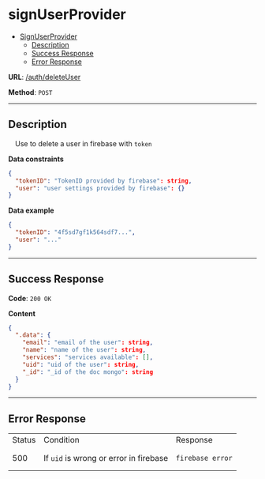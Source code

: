 # signUserProvider
- [SignUserProvider](#signuserprovider)
    - [Description](#description)
    - [Success Response](#success-response)
    - [Error Response](#error-response)

**URL**: [/auth/deleteUser]()

**Method**: `POST`

---

## Description
&emsp;Use to delete a user in firebase with `token`


**Data constraints**

```json
{
  "tokenID": "TokenID provided by firebase": string,
  "user": "user settings provided by firebase": {}
}
```

**Data example**

```json
{
  "tokenID": "4f5sd7gf1k564sdf7...",
  "user": "..."
}
```
---
## Success Response

**Code**: `200 OK`

**Content**

```json
{
  ".data": {
    "email": "email of the user": string,
    "name": "name of the user": string,
    "services": "services available": [],
    "uid": "uid of the user": string,
    "_id": "_id of the doc mongo": string
  }
}
```
---
## Error Response

<table>
<tr>
<td> Status </td> <td> Condition </td> <td> Response </td>
</tr>

<tr>
<td> 500 </td>
<td>If <code>uid</code> is wrong or error in firebase</td>
<td>

```
firebase error
```

</td>
</tr>

</table>